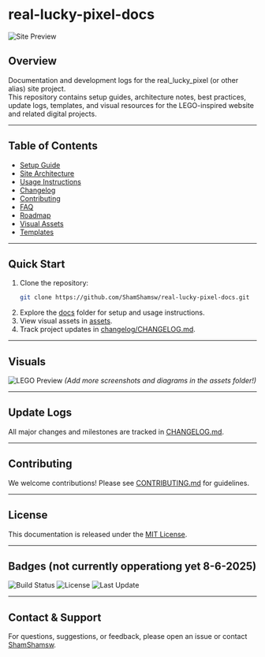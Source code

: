 # real-lucky-pixel-docs

![Site Preview](assets/LegoInitialDraft.png)

## Overview

Documentation and development logs for the real_lucky_pixel (or other alias) site project.  
This repository contains setup guides, architecture notes, best practices, update logs, templates, and visual resources for the LEGO-inspired website and related digital projects.

---

## Table of Contents

- [Setup Guide](docs/setup.md)
- [Site Architecture](docs/architecture.md)
- [Usage Instructions](docs/usage.md)
- [Changelog](changelog/CHANGELOG.md)
- [Contributing](CONTRIBUTING.md)
- [FAQ](docs/faq.md)
- [Roadmap](docs/roadmap.md)
- [Visual Assets](assets/)
- [Templates](templates/)

---

## Quick Start

1. Clone the repository:
   ```bash
   git clone https://github.com/ShamShamsw/real-lucky-pixel-docs.git
   ```
2. Explore the [docs](docs/) folder for setup and usage instructions.
3. View visual assets in [assets](assets/).
4. Track project updates in [changelog/CHANGELOG.md](changelog/CHANGELOG.md).

---

## Visuals

![LEGO Preview](assets/LegoInitialDraft.png)
*(Add more screenshots and diagrams in the assets folder!)*

---

## Update Logs

All major changes and milestones are tracked in [CHANGELOG.md](changelog/CHANGELOG.md).

---

## Contributing

We welcome contributions! Please see [CONTRIBUTING.md](CONTRIBUTING.md) for guidelines.

---

## License

This documentation is released under the [MIT License](LICENSE).

---

## Badges (not currently opperationg yet 8-6-2025)

![Build Status](https://github.com/ShamShamsw/real-lucky-pixel-docs/actions/workflows/main.yml/badge.svg)
![License](https://img.shields.io/github/license/ShamShamsw/real-lucky-pixel-docs)
![Last Update](https://img.shields.io/github/last-commit/ShamShamsw/real-lucky-pixel-docs)

---

## Contact & Support

For questions, suggestions, or feedback, please open an issue or contact [ShamShamsw](https://github.com/ShamShamsw).
